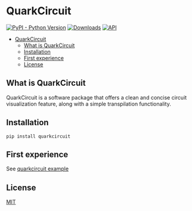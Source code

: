 # QuarkCircuit

[![PyPI - Python Version](https://img.shields.io/badge/python-3.10-pink.svg)](https://pypi.org/project/quarkcircuit/)
[![Downloads](https://static.pepy.tech/badge/quarkcircuit)](https://pepy.tech/project/quarkcircuit)
[![API](https://img.shields.io/badge/API-quarkcircuit-green.svg)](https://quarkstudio.readthedocs.io/en/latest/modules/quark/circuit/)
<!--    [![](https://img.shields.io/pypi/dm/quarkcircuit?style=popout-square)](https://pypi.org/project/quarkcircuit/)    -->

<!-- TOC --->
- [QuarkCircuit](#quarkcircuit)
  - [What is QuarkCircuit](#what-is-quarkcircuit)
  - [Installation](#installation)
  - [First experience](#first-experience)
  - [License](#license)
<!-- /TOC -->

## What is QuarkCircuit 

QuarkCircuit is a software package that offers a clean and concise circuit visualization feature, along with a simple transpilation functionality.


## Installation

```
pip install quarkcircuit
```

## First experience

See [quarkcircuit example](https://quarkstudio.readthedocs.io/en/latest/usage/code/tanspiler/)

## License

[MIT](LICENSE)